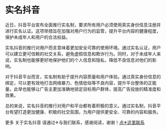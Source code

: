 # 实名抖音

近日，抖音平台宣布全面推行实名制，要求所有用户必须使用真实身份信息注册并进行实名认证。这项举措旨在加强对用户行为的监管，提升平台内容的健康程度，保护未成年人和用户的合法权益。

实名抖音的推行对用户而言意味着更加安全可靠的使用环境。通过实名认证，用户可以建立更可信赖的社交关系，避免虚假信息和欺诈行为。同时，对于未成年人来说，实名制也能够更好地保护他们的个人信息和隐私，降低不良信息对他们的影响。

对于抖音平台而言，实名制有助于提升内容质量和用户体验。通过真实身份信息的绑定，可以更有效地打击网络暴力、色情低俗等不良内容，提升平台整体的正能量。此举也能够让广告主更加准确地锁定目标用户群体，提高广告投放的精准度和效果。

总的来说，实名抖音的推行对用户和平台都有着积极的意义。通过实名制，抖音平台有望打造更加健康、积极的社交氛围，为用户提供更安全、可靠的内容和服务。

更多 关于实名抖音 请通过✈与我们联系，感谢阅读，谢谢！[点✈这里联系](https://w.k02.cc)